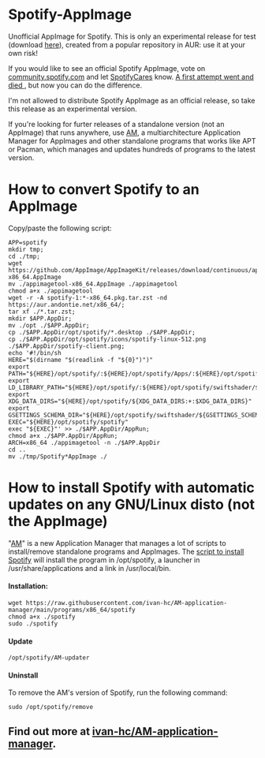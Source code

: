 # Spotify-AppImage
Unofficial AppImage for Spotify. This is only an experimental release for test (download [here](https://github.com/ivan-hc/Spotify-AppImage/releases)), created from a popular repository in AUR: use it at your own risk!

If you would like to see an official Spotify AppImage, vote on [community.spotify.com](https://community.spotify.com) and let [SpotifyCares](https://twitter.com/SpotifyCares) know. [A first attempt went and died ](https://community.spotify.com/t5/Closed-Ideas/Provide-Spotify-Desktop-Client-in-cross-distro-AppImage-bundle/idi-p/1337399), but now you can do the difference.

I'm not allowed to distribute Spotify AppImage as an official release, so take this release as an experimental version.

If you're looking for furter releases of a standalone version (not an AppImage) that runs anywhere, use [AM](https://github.com/ivan-hc/AM-application-manager), a multiarchitecture Application Manager for AppImages and other standalone programs that works like APT or Pacman, which manages and updates hundreds of programs to the latest version.

# How to convert Spotify to an AppImage
Copy/paste the following script:

    APP=spotify
    mkdir tmp;
    cd ./tmp;
    wget https://github.com/AppImage/AppImageKit/releases/download/continuous/appimagetool-x86_64.AppImage
    mv ./appimagetool-x86_64.AppImage ./appimagetool
    chmod a+x ./appimagetool
    wget -r -A spotify-1:*-x86_64.pkg.tar.zst -nd https://aur.andontie.net/x86_64/;
    tar xf ./*.tar.zst;
    mkdir $APP.AppDir;
    mv ./opt ./$APP.AppDir;
    cp ./$APP.AppDir/opt/spotify/*.desktop ./$APP.AppDir;
    cp ./$APP.AppDir/opt/spotify/icons/spotify-linux-512.png ./$APP.AppDir/spotify-client.png;
    echo '#!/bin/sh
    HERE="$(dirname "$(readlink -f "${0}")")"
    export PATH="${HERE}/opt/spotify/:${HERE}/opt/spotify/Apps/:${HERE}/opt/spotify/icons/:${HERE}/opt/spotify/locales/:${HERE}/opt/spotify/swiftshader/${PATH:+:$PATH}"
    export LD_LIBRARY_PATH="${HERE}/opt/spotify/:${HERE}/opt/spotify/swiftshader/${LD_LIBRARY_PATH:+:$LD_LIBRARY_PATH}"
    export XDG_DATA_DIRS="${HERE}/opt/spotify/${XDG_DATA_DIRS:+:$XDG_DATA_DIRS}"
    export GSETTINGS_SCHEMA_DIR="${HERE}/opt/spotify/swiftshader/${GSETTINGS_SCHEMA_DIR:+:$GSETTINGS_SCHEMA_DIR}"
    EXEC="${HERE}/opt/spotify/spotify"
    exec "${EXEC}"' >> ./$APP.AppDir/AppRun;
    chmod a+x ./$APP.AppDir/AppRun;
    ARCH=x86_64 ./appimagetool -n ./$APP.AppDir
    cd ..
    mv ./tmp/Spotify*AppImage ./

# How to install Spotify with automatic updates on any GNU/Linux disto (not the AppImage)
"[AM](https://github.com/ivan-hc/AM-application-manager)" is a new Application Manager that manages a lot of scripts to install/remove standalone programs and AppImages. The [script to install Spotify](https://raw.githubusercontent.com/ivan-hc/AM-application-manager/main/programs/x86_64/spotify) will install the program in /opt/spotify, a launcher in /usr/share/applications and a link in /usr/local/bin.

#### Installation:

    wget https://raw.githubusercontent.com/ivan-hc/AM-application-manager/main/programs/x86_64/spotify
    chmod a+x ./spotify
    sudo ./spotify
#### Update

    /opt/spotify/AM-updater
#### Uninstall
To remove the AM's version of Spotify, run the following command:

    sudo /opt/spotify/remove

## Find out more at [ivan-hc/AM-application-manager](https://github.com/ivan-hc/AM-application-manager).
